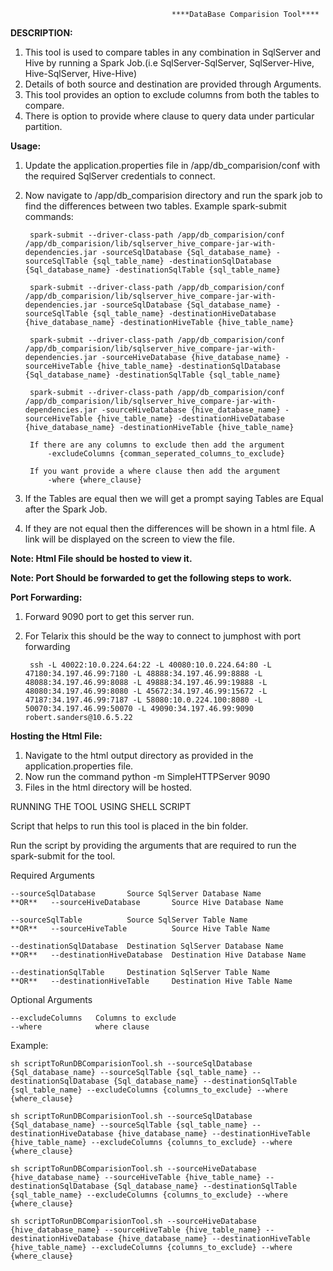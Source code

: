                                         ****DataBase Comparision Tool****

**DESCRIPTION:**

1. This tool is used to compare tables in any combination in SqlServer and Hive by running a Spark Job.(i.e SqlServer-SqlServer, SqlServer-Hive,
Hive-SqlServer, Hive-Hive)
2. Details of both source and destination are provided through Arguments.
3. This tool provides an option to exclude columns from both the tables to compare.
4. There is option to provide where clause to query data under particular partition.

**Usage:**

1. Update the application.properties file in /app/db_comparision/conf  with the required SqlServer credentials to connect.
2. Now navigate to /app/db_comparision directory and run the spark job to find the differences between two tables.
    Example spark-submit commands:
        
        spark-submit --driver-class-path /app/db_comparision/conf /app/db_comparision/lib/sqlserver_hive_compare-jar-with-dependencies.jar -sourceSqlDatabase {Sql_database_name} -sourceSqlTable {sql_table_name} -destinationSqlDatabase {Sql_database_name} -destinationSqlTable {sql_table_name}
        
        spark-submit --driver-class-path /app/db_comparision/conf /app/db_comparision/lib/sqlserver_hive_compare-jar-with-dependencies.jar -sourceSqlDatabase {Sql_database_name} -sourceSqlTable {sql_table_name} -destinationHiveDatabase {hive_database_name} -destinationHiveTable {hive_table_name}
        
        spark-submit --driver-class-path /app/db_comparision/conf /app/db_comparision/lib/sqlserver_hive_compare-jar-with-dependencies.jar -sourceHiveDatabase {hive_database_name} -sourceHiveTable {hive_table_name} -destinationSqlDatabase {Sql_database_name} -destinationSqlTable {sql_table_name}
        
        spark-submit --driver-class-path /app/db_comparision/conf /app/db_comparision/lib/sqlserver_hive_compare-jar-with-dependencies.jar -sourceHiveDatabase {hive_database_name} -sourceHiveTable {hive_table_name} -destinationHiveDatabase {hive_database_name} -destinationHiveTable {hive_table_name}
        
        If there are any columns to exclude then add the argument 
            -excludeColumns {comman_seperated_columns_to_exclude}
        
        If you want provide a where clause then add the argument
            -where {where_clause} 

3. If the Tables are equal then we will get a prompt saying Tables are Equal after the Spark Job.
4. If they are not equal then the differences will be shown in a html file. A link will be displayed on the screen to view the file.

**Note: Html File should be hosted to view it.**

**Note: Port Should be forwarded to get the following steps to work.** 

**Port Forwarding:**

1. Forward 9090 port to get this server run.
2. For Telarix this should be the way to connect to jumphost with port forwarding 
        
        ssh -L 40022:10.0.224.64:22 -L 40080:10.0.224.64:80 -L 47180:34.197.46.99:7180 -L 48888:34.197.46.99:8888 -L 48088:34.197.46.99:8088 -L 49888:34.197.46.99:19888 -L 48080:34.197.46.99:8080 -L 45672:34.197.46.99:15672 -L 47187:34.197.46.99:7187 -L 58080:10.0.224.100:8080 -L 50070:34.197.46.99:50070 -L 49090:34.197.46.99:9090 robert.sanders@10.6.5.22
    
**Hosting the Html File:**

1. Navigate to the html output directory as provided in the application.properties file.
2. Now run the command 
    python -m SimpleHTTPServer 9090
3. Files in the html directory will be hosted.   

RUNNING THE TOOL USING SHELL SCRIPT

Script that helps to run this tool is placed in the bin folder.

Run the script by providing the arguments that are required to run the spark-submit for the tool.

Required Arguments

    --sourceSqlDatabase       Source SqlServer Database Name         **OR**   --sourceHiveDatabase       Source Hive Database Name
    
    --sourceSqlTable          Source SqlServer Table Name            **OR**   --sourceHiveTable          Source Hive Table Name
    
    --destinationSqlDatabase  Destination SqlServer Database Name    **OR**   --destinationHiveDatabase  Destination Hive Database Name
    
    --destinationSqlTable     Destination SqlServer Table Name       **OR**   --destinationHiveTable     Destination Hive Table Name
 

Optional Arguments

    --excludeColumns   Columns to exclude
    --where            where clause


Example:

    sh scriptToRunDBComparisionTool.sh --sourceSqlDatabase {Sql_database_name} --sourceSqlTable {sql_table_name} --destinationSqlDatabase {Sql_database_name} --destinationSqlTable {sql_table_name} --excludeColumns {columns_to_exclude} --where {where_clause}
    
    sh scriptToRunDBComparisionTool.sh --sourceSqlDatabase {Sql_database_name} --sourceSqlTable {sql_table_name} --destinationHiveDatabase {hive_database_name} --destinationHiveTable {hive_table_name} --excludeColumns {columns_to_exclude} --where {where_clause}
    
    sh scriptToRunDBComparisionTool.sh --sourceHiveDatabase {hive_database_name} --sourceHiveTable {hive_table_name} --destinationSqlDatabase {Sql_database_name} --destinationSqlTable {sql_table_name} --excludeColumns {columns_to_exclude} --where {where_clause}
    
    sh scriptToRunDBComparisionTool.sh --sourceHiveDatabase {hive_database_name} --sourceHiveTable {hive_table_name} --destinationHiveDatabase {hive_database_name} --destinationHiveTable {hive_table_name} --excludeColumns {columns_to_exclude} --where {where_clause}       
    